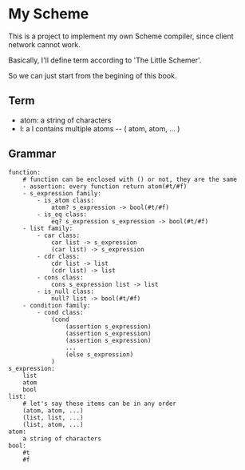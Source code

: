 # My Scheme

This is a project to implement my own Scheme compiler, since client network cannot work.

Basically, I'll define term according to 'The Little Schemer'.

So we can just start from the begining of this book.

## Term
- atom: a string of characters
- l: a l contains multiple atoms -- ( atom, atom, ... )

## Grammar
```
function:
    # function can be enclosed with () or not, they are the same
    - assertion: every function return atom(#t/#f)
    - s_expression family:
        - is_atom class:
            atom? s_expression -> bool(#t/#f)
        - is_eq class:    
            eq? s_expression s_expression -> bool(#t/#f)
    - list family:
        - car class:
            car list -> s_expression
            (car list) -> s_expression
        - cdr class:
            cdr list -> list
            (cdr list) -> list
        - cons class:
            cons s_expression list -> list
        - is_null class:
            null? list -> bool(#t/#f)
    - condition family:
        - cond class:
            (cond
                (assertion s_expression)
                (assertion s_expression)
                (assertion s_expression)
                ...
                (else s_expression)
            )
s_expression:
    list
    atom
    bool
list:
    # let's say these items can be in any order
    (atom, atom, ...)
    (list, list, ...)
    (list, atom, ...)
atom:
    a string of characters
bool:
    #t
    #f
```
